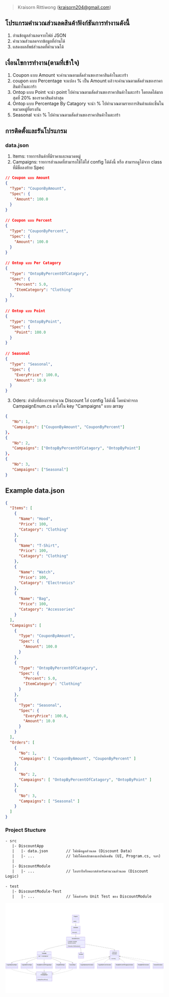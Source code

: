 ﻿> Kraisorn Rittiwong (kraisorn204@gmail.com)

## โปรแกรมคำนวณส่วนลดสินค้าฟังก์ชันการทำงานดังนี้
1. อ่านข้อมูลส่วนลดจากไฟล์ JSON
2. คำนวณส่วนลดจากข้อมูลที่อ่านได้
3. แสดงผลลัพธ์ส่วนลดที่คำนวณได้

## เงื่อนไขการทำงาน(ตามที่เข้าใจ)
1. Coupon แบบ Amount จะคำนวณตามสัดส่วนของราคาสินค้าในตะกร้า
2. coupon แบบ Percentage จะแปลง % เป็น Amount แล้วจะคำนวณตามสัดส่วนของราคาสินค้าในตะกร้า
3. Ontop แบบ Point จะนำ point ไปคำนวณตามสัดส่วนของราคาสินค้าในตะกร้า โดยลดได้มากสุดที่ 20% ของราคาสินค้าล่าสุด
4. Ontop แบบ Percentage By Catagory จะนำ % ไปคำนวณตามรายการสินค้าแต่ละชิ้นในหมวดหมู่ที่ตรงกัน
5. Seasonal จะนำ % ไปคำนวณตามสัดส่วนของราคาสินค้าในตะกร้า


## การติดตั้งและรันโปรแกรม
### data.json
1. Items: รายการสินค้าที่มีราคาและหมวดหมู่
2. Campaigns: รายการส่วนลดที่สามารถใช้ได้ใส่ config ได้ดังนี้
หรือ สามารถดูได้จาก class ที่มีชื่อลงท้าย Spec 

```json
// Coupon แบบ Amount
{
  "Type": "CouponByAmount",
  "Spec": {
    "Amount": 100.0
  }
}

// Coupon แบบ Percent
{
  "Type": "CouponByPercent",
  "Spec": {
    "Amount": 100.0
  }
}

// Ontop แบบ Per Catagory
{
  "Type": "OntopByPercentOfCatagory",
  "Spec": {
    "Percent": 5.0,
    "ItemCategory": "Clothing"
  },
}

// Ontop แบบ Point
{
  "Type": "OntopByPoint",
  "Spec": {
    "Point": 100.0
  }
}

// Seasonal
{
  "Type": "Seasonal",
  "Spec": {
    "EveryPrice": 100.0,
    "Amount": 10.0
  }
}
```

      
3. Oders: ลำดับที่ต้องการคำนวณ Discount ใส่ config ได้ดังนี้
โดยนำค่าจาก CampaignEnum.cs มาใส่ใน key "Campaigns" แบบ array

```json
{
   "No": 1,
   "Campaigns": ["CouponByAmount", "CouponByPercent"]
},
{
   "No": 2,
   "Campaigns": ["OntopByPercentOfCatagory", "OntopByPoint"]
},
{
   "No": 3,
   "Campaigns": ["Seasonal"]
}
```

## Example data.json
```json
{
  "Items": [
    {
      "Name": "Hood",
      "Price": 100,
      "Catagory": "Clothing"
    },
    {
      "Name": "T-Shirt",
      "Price": 100,
      "Catagory": "Clothing"
    },
    {
      "Name": "Watch",
      "Price": 100,
      "Catagory": "Electronics"
    },
    {
      "Name": "Bag",
      "Price": 100,
      "Catagory": "Accessories"
    }
  ],
  "Campaigns": [
    {
      "Type": "CouponByAmount",
      "Spec": {
        "Amount": 100.0
      }
    },
    {
      "Type": "OntopByPercentOfCatagory",
      "Spec": {
        "Percent": 5.0,
        "ItemCategory": "Clothing"
      }
    },
    {
      "Type": "Seasonal",
      "Spec": {
        "EveryPrice": 100.0,
        "Amount": 10.0
      }
    }
  ],
  "Orders": [
    {
      "No": 1,
      "Campaigns": [ "CouponByAmount", "CouponByPercent" ]
    },
    {
      "No": 2,
      "Campaigns": [ "OntopByPercentOfCatagory", "OntopByPoint" ]
    },
    {
      "No": 3,
      "Campaigns": [ "Seasonal" ]
    }
  ]
}
```


### Project Stucture
```
- src
   |- DiscountApp
   |   |- data.json        // ไฟล์ข้อมูลส่วนลด (Discount Data)
   |   |- ...              // ไฟล์โค้ดหลักของแอปพลิเคชัน (UI, Program.cs, ฯลฯ)
   |
   |- DiscountModule
   |   |- ...              // ไลบรารีหรือคลาสสำหรับคำนวณส่วนลด (Discount Logic)

- test
   |- DiscountModule-Test
   |   |- ...              // โค้ดสำหรับ Unit Test ของ DiscountModule
```


![Local image](https://github.com/kudane/discount-project/blob/main/mermaid-diagram-2025-06-30-011337.png)
